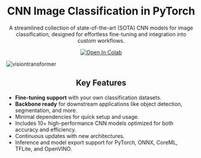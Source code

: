 # <div align="center">CNN Image Classification in PyTorch</div>

<div align="center">
<p>A streamlined collection of state-of-the-art (SOTA) CNN models for image classification, designed for effortless fine-tuning and integration into custom workflows.</p>

<a href="https://colab.research.google.com/github/sithu31296/image-classification/blob/main/tutorial.ipynb"><img src="https://colab.research.google.com/assets/colab-badge.svg" alt="Open In Colab"></a>
</div>

![visiontransformer](assests/vit_banner.png)

## <div align="center">Key Features</div>

- **Fine-tuning support** with your own classification datasets.
- **Backbone ready** for downstream applications like object detection, segmentation, and more.
- Minimal dependencies for quick setup and usage.
- Includes 10+ high-performance CNN models optimized for both accuracy and efficiency.
- Continuous updates with new architectures.
- Inference and model export support for PyTorch, ONNX, CoreML, TFLite, and OpenVINO.
